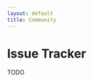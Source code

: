 ```yaml
---
layout: default
title: Community
---
```


<div class="page-header">
<h1>Issue Tracker</h1>
</div>

TODO